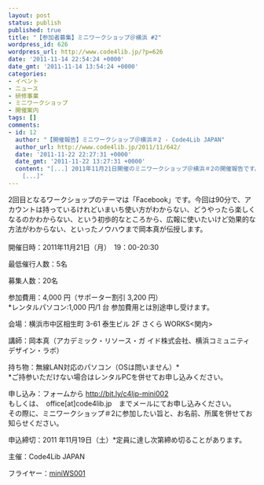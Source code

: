 ```yaml
---
layout: post
status: publish
published: true
title: "【参加者募集】ミニワークショップ＠横浜 #2"
wordpress_id: 626
wordpress_url: http://www.code4lib.jp/?p=626
date: '2011-11-14 22:54:24 +0000'
date_gmt: '2011-11-14 13:54:24 +0000'
categories:
- イベント
- ニュース
- 研修事業
- ミニワークショップ
- 開催案内
tags: []
comments:
- id: 12
  author: "【開催報告】ミニワークショップ＠横浜＃2 - Code4Lib JAPAN"
  author_url: http://www.code4lib.jp/2011/11/642/
  date: '2011-11-22 22:27:31 +0000'
  date_gmt: '2011-11-22 13:27:31 +0000'
  content: "[...] 2011年11月21日開催のミニワークショップ＠横浜＃2の開催報告です。  開催要項：http://www.code4lib.jp/2011/11/626/
    [...]"
---
```

<p>2回目となるワークショップのテーマは「Facebook」です。今回は90分で、アカウントは持っているけれどいまいち使い方がわからない、どうやったら楽しくなるのかわからない、という初歩的なところから、広報に使いたいけど効果的な方法がわからない、といったノウハウまで岡本真が伝授します。<br />
<!--more--><br />
開催日時：2011年11月21日（月）　19：00-20:30</p>
<p>最低催行人数：5名</p>
<p>募集人数：20名</p>
<p>参加費用：4,000 円（サポーター割引 3,200 円）<br />
*レンタルパソコン:1,000 円/1 台 参加費用とは別途申し受けます。</p>
<p>会場：横浜市中区相生町 3-61 泰生ビル 2F さくら WORKS<関内></p>
<p>講師：岡本真（アカデミック・リソース・ガ イド株式会社、横浜コミュニティデザイン・ラボ）</p>
<p>持ち物：無線LAN対応のパソコン（OSは問いません）*<br />
*ご持参いただけない場合はレンタルPCを併せてお申し込みください。</p>
<p>申し込み：フォームから <a href="http://bit.ly/c4ljp-mini002">http://bit.ly/c4ljp-mini002</a><br />
もしくは、　office[at]code4lib.jp　までメールにてお申し込みください。<br />
その際に、ミニワークショップ＃2に参加したい旨と、お名前、所属を併せてお知らせください。</p>
<p>申込締切：2011 年11月19日（土）*定員に達し次第締め切ることがあります。</p>
<p>主催：Code4Lib JAPAN</p>
<p>フライヤー：<a href='http://www.code4lib.jp/wp-content/uploads/2011/11/プレスリリース.pdf'>miniWS001</a></p>
